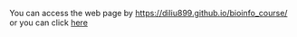 You can access the web page by https://diliu899.github.io/bioinfo_course/ or you can click [here](https://diliu899.github.io/bioinfo_course/)